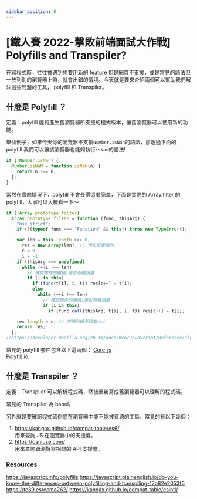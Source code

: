 ```yaml
---
sidebar_position: 8
---
```


# [鐵人賽 2022-擊敗前端面試大作戰] Polyfills and Transpiler?

在寫程式時，往往會遇到想要用新的 feature 但是網頁不支援，或是常見的語法但一放到別的瀏覽器上時，就會出錯的情境。今天就是要來介紹兩個可以幫助我們解決這些問題的工具， polyfill 和 Transpiler。

## 什麼是 Polyfill ？

定義：polyfill 能夠產生舊瀏覽器所支援的程式版本，讓舊瀏覽器可以使用新的功能。

舉個例子，如果今天你的瀏覽器不支援`Number.isNan`的語法，那透過下面的 polyfill 我們可以讓該瀏覽器也能夠執行`isNan`的語法!

```js
if (!Number.isNan) {
  Number.isNaN = function isNaN(n) {
    return n !== n;
  };
}
```

當然在實際情況下，polyfill 不會長得這麼簡單，下面是實際的 Array.filter 的 polyfill，大家可以大概看一下～

```js
if (!Array.prototype.filter)
  Array.prototype.filter = function (func, thisArg) {
    "use strict";
    if (!(typeof func === "Function" && this)) throw new TypeError();

    var len = this.length >>> 0,
      res = new Array(len), // 預先配置陣列
      c = 0,
      i = -1;
    if (thisArg === undefined)
      while (++i !== len)
        // 確認物件的鍵值i是否有被設置
        if (i in this)
          if (func(t[i], i, t)) res[c++] = t[i];
          else
            while (++i !== len)
              // 確認物件的鍵值i是否有被設置
              if (i in this)
                if (func.call(thisArg, t[i], i, t)) res[c++] = t[i];

    res.length = c; // 將陣列縮至適當大小
    return res;
  };
//https://developer.mozilla.org/zh-TW/docs/Web/JavaScript/Reference/Global_Objects/Array/filter
```

常見的 polyfill 套件包含以下這兩個：
[Core-js](https://github.com/zloirock/core-js)  
[Polyfill.io](https://polyfill.io/v3/)

## 什麼是 Transpiler ？

定義：Transpiler 可以解析程式碼，然後重新寫成舊瀏覽器可以理解的程式碼。

常見的 Transpiler 為 babel。

另外就是要確認程式碼倒底在瀏覽器中能不能被資源的工具，常見的有以下幾個：

1. https://kangax.github.io/compat-table/es6/  
   用來查詢 JS 在瀏覽器中的支援度。
2. https://caniuse.com/  
   用來查詢跟瀏覽器相關的 API 支援度。

### Resources

https://javascript.info/polyfills
https://javascript.plainenglish.io/do-you-know-the-differences-between-polyfilling-and-transpiling-17b82e2053f6
https://tc39.es/ecma262/
https://kangax.github.io/compat-table/esintl/
